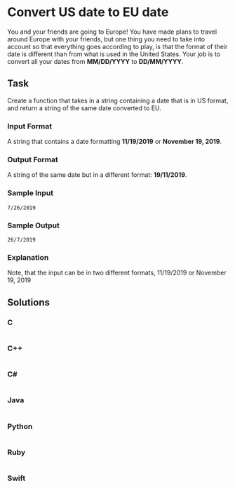 # Convert US date to EU date
You and your friends are going to Europe! You have made plans to travel around Europe with your friends, but one thing you need to take into account so that everything goes according to play, is that the format of their date is different than from what is used in the United States. Your job is to convert all your dates from **MM/DD/YYYY** to **DD/MM/YYYY**.
## Task
Create a function that takes in a string containing a date that is in US format, and return a string of the same date converted to EU.
### Input Format
A string that contains a date formatting **11/19/2019** or **November 19, 2019**.
### Output Format
A string of the same date but in a different format: **19/11/2019**.
### Sample Input
```
7/26/2019
```
### Sample Output
```
26/7/2019
```
### Explanation
Note, that the input can be in two different formats, 11/19/2019 or November 19, 2019
## Solutions
### C
```c
```
### C++
```cpp
```
### C#
```cs
```
### Java
```java
```
### Python
```python
```
### Ruby
```ruby
```
### Swift
```swift
```